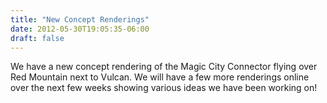 ```yaml
---
title: "New Concept Renderings"
date: 2012-05-30T19:05:35-06:00
draft: false
---
```


We have a new concept rendering of the Magic City Connector flying
over Red Mountain next to Vulcan. We will have a few more renderings
online over the next few weeks showing various ideas we have been
working on!
